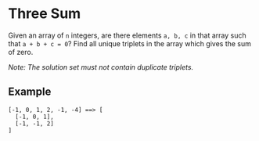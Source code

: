 # Three Sum

Given an array of `n` integers, are there elements `a, b, c` in that array such that `a + b + c = 0`? Find all unique triplets in the array which gives the sum of zero.

_Note: The solution set must not contain duplicate triplets._

## Example

```
[-1, 0, 1, 2, -1, -4] ==> [
  [-1, 0, 1],
  [-1, -1, 2]
]
```
